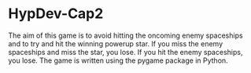 # HypDev-Cap2

The aim of this game is to avoid hitting the oncoming enemy spaceships and to try and hit the winning powerup star. If you miss the enemy spaceships and miss the star, you lose. If you hit the enemy spaceships, you lose.
The game is written using the pygame package in Python.
